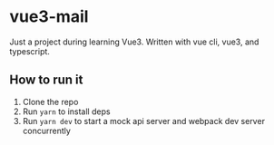 # vue3-mail

Just a project during learning Vue3. Written with vue cli, vue3, and typescript.

## How to run it

1. Clone the repo
2. Run `yarn` to install deps
3. Run `yarn dev` to start a mock api server and webpack dev server concurrently
